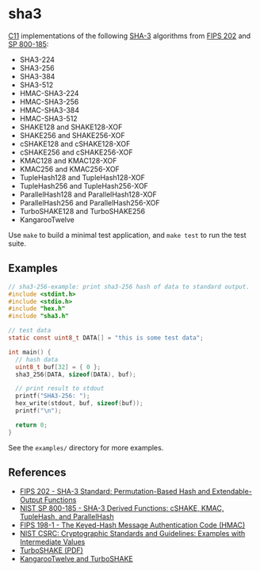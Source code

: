 # sha3

[C11][] implementations of the following [SHA-3][] algorithms from [FIPS 202][] and 
[SP 800-185][800-185]:

* SHA3-224
* SHA3-256
* SHA3-384
* SHA3-512
* HMAC-SHA3-224
* HMAC-SHA3-256
* HMAC-SHA3-384
* HMAC-SHA3-512
* SHAKE128 and SHAKE128-XOF
* SHAKE256 and SHAKE256-XOF
* cSHAKE128 and cSHAKE128-XOF
* cSHAKE256 and cSHAKE256-XOF
* KMAC128 and KMAC128-XOF
* KMAC256 and KMAC256-XOF
* TupleHash128 and TupleHash128-XOF
* TupleHash256 and TupleHash256-XOF
* ParallelHash128 and ParallelHash128-XOF
* ParallelHash256 and ParallelHash256-XOF
* TurboSHAKE128 and TurboSHAKE256
* KangarooTwelve

Use `make` to build a minimal test application, and `make test` to run
the test suite.

## Examples

```c
// sha3-256-example: print sha3-256 hash of data to standard output.
#include <stdint.h>
#include <stdio.h>
#include "hex.h"
#include "sha3.h"

// test data
static const uint8_t DATA[] = "this is some test data";

int main() {
  // hash data
  uint8_t buf[32] = { 0 };
  sha3_256(DATA, sizeof(DATA), buf);

  // print result to stdout
  printf("SHA3-256: ");
  hex_write(stdout, buf, sizeof(buf));
  printf("\n");

  return 0;
}
```

See the `examples/` directory for more examples.

## References

* [FIPS 202 - SHA-3 Standard: Permutation-Based Hash and Extendable-Output Functions][FIPS 202]
* [NIST SP 800-185 - SHA-3 Derived Functions: cSHAKE, KMAC, TupleHash, and ParallelHash][800-185]
* [FIPS 198-1 - The Keyed-Hash Message Authentication Code (HMAC)][FIPS 198-1]
* [NIST CSRC: Cryptographic Standards and Guidelines: Examples with Intermediate Values][csrc-examples]
* [TurboSHAKE (PDF)][turboshake]
* [KangarooTwelve and TurboSHAKE][turboshake-ietf]

[C11]: https://en.wikipedia.org/wiki/C11_(C_standard_revision)
  "ISO/IEC 9899:2011"
[SHA-3]: https://en.wikipedia.org/wiki/SHA-3
  "Secure Hash Algorithm 3"
[FIPS 202]: https://csrc.nist.gov/pubs/fips/202/final
  "SHA-3 Standard: Permutation-Based Hash and Extendable-Output Functions"
[800-185]: https://csrc.nist.gov/pubs/sp/800/185/final
  "SHA-3 Derived Functions: cSHAKE, KMAC, TupleHash, and ParallelHash"
[FIPS 198-1]: https://csrc.nist.gov/pubs/fips/198-1/final
  "The Keyed-Hash Message Authentication Code (HMAC)"
[csrc-examples]: https://csrc.nist.gov/projects/cryptographic-standards-and-guidelines/example-values
  "NIST CSRC: Cryptographic Standards and Guidelines: Examples with Intermediate Values"
[turboshake]: https://eprint.iacr.org/2023/342.pdf
  "TurboSHAKE"
[turboshake-ietf]: https://www.ietf.org/archive/id/draft-irtf-cfrg-kangarootwelve-10.html#name-test-vectors
  "KangarooTwelve and TurboSHAKE"
